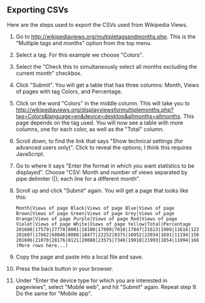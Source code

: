 
## Exporting CSVs

Here are the steps used to export the CSVs used from Wikipedia Views.

 1. Go to <http://wikipediaviews.org/multipletagsandmonths.php>.
    This is the "Multiple tags and months" option from the top menu.
 2. Select a tag.
    For this example we choose "Colors".
 3. Select the "Check this to simultaneously select all months excluding the
    current month" checkbox.
 4. Click "Submit".
    You will get a table that has three columns: Month, Views of pages with tag
    Colors, and Percentage.
 5. Click on the word "Colors" in the middle column.
    This will take you to
    <http://wikipediaviews.org/displayviewsformultiplemonths.php?tag=Colors&language=en&device=desktop&allmonths=allmonths>.
    This page depends on the tag used.
    You will now see a table with more columns, one for each color, as well as
    the "Total" column.
 6. Scroll down, to find the link that says "Show technical settings (for
    advanced users only)".
    Click to reveal the options; I think this requires JavaScript.
 7. Go to where it says "Enter the format in which you want statistics to be
    displayed".
    Choose "CSV: Month and number of views separated by pipe delimiter (|);
    each line for a different month".
 8. Scroll up and click "Submit" again.
    You will get a page that looks like this:

        Month|Views of page Black|Views of page Blue|Views of page Brown|Views of page Green|Views of page Grey|Views of page Orange|Views of page Purple|Views of page Red|Views of page Violet|Views of page White|Views of page Yellow|Total|Percentage
        201608|17579|27770|8001|18100|17999|7010|17847|21613|1909|11616|12246|161690|0.3
        201607|17662|68046|8008|18477|22252|8375|16952|22034|1691|11194|15013|209704|0.4
        201606|21070|28176|8121|20080|23575|7348|19018|21993|1854|11994|16637|179866|0.3
        (More rows here...)

9.  Copy the page and paste into a local file and save.
10. Press the back button in your browser.
11. Under "Enter the device type for which you are interested in pageviews",
    select "Mobile web", and hit "Submit" again.
    Repeat step 9.
    Do the same for "Mobile app".
